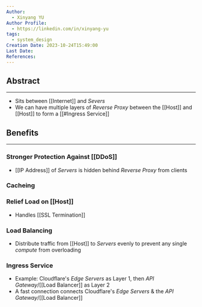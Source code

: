 ```yaml
---
Author:
  - Xinyang YU
Author Profile:
  - https://linkedin.com/in/xinyang-yu
tags:
  - system_design
Creation Date: 2023-10-24T15:49:00
Last Date: 
References:
---
```

## Abstract
---
- Sits between [[Internet]] and *Severs*
- We can have multiple layers of *Reverse Proxy* between the [[Host]] and [[Host]] to form a [[#Ingress Service]]


## Benefits
---
### Stronger Protection Against [[DDoS]]
- [[IP Address]] of *Servers* is hidden behind *Reverse Proxy* from clients
### Cacheing
### Relief Load on [[Host]]
- Handles [[SSL Termination]]
### Load Balancing
- Distribute traffic from [[Host]] to *Servers* evenly to prevent any single *compute* from overloading 


### Ingress Service
- Example: Cloudflare's *Edge Servers* as Layer 1, then *API Gateway*/[[Load Balancer]] as Layer 2
- A fast connection connects Cloudflare's *Edge Servers* & the *API Gateway*/[[Load Balancer]] 